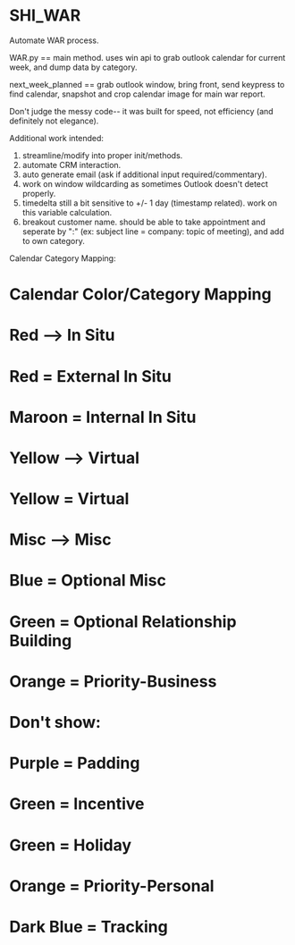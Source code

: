# SHI_WAR
Automate WAR process.

WAR.py == main method. uses win api to grab outlook calendar for current week, and dump data by category.

next_week_planned == grab outlook window, bring front, send keypress to find calendar, snapshot and crop calendar image for main war report.

Don't judge the messy code-- it was built for speed, not efficiency (and definitely not elegance).

Additional work intended:
1. streamline/modify into proper init/methods.
2. automate CRM interaction.
3. auto generate email (ask if additional input required/commentary).
4. work on window wildcarding as sometimes Outlook doesn't detect properly.
5. timedelta still a bit sensitive to +/- 1 day (timestamp related). work on this variable calculation.
6. breakout customer name. should be able to take appointment and seperate by ":" (ex: subject line = company: topic of meeting), and add to own category.

Calendar Category Mapping:

# Calendar Color/Category Mapping
# Red --> In Situ
# 	Red = External In Situ
# 	Maroon = Internal In Situ
#
# Yellow --> Virtual
# 	Yellow = Virtual
#
# Misc --> Misc
# 	Blue = Optional Misc
# 	Green = Optional Relationship Building
# 	Orange = Priority-Business
#
#
# Don't show:
#
# Purple = Padding
# Green = Incentive
# Green = Holiday
# Orange = Priority-Personal
# Dark Blue = Tracking
